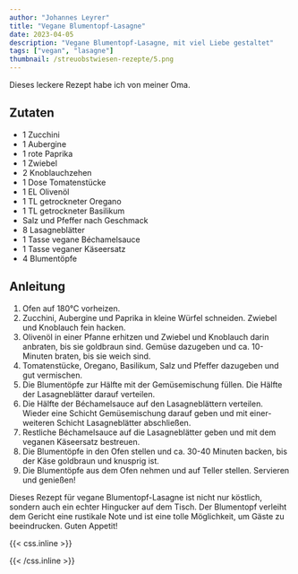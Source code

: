 ```yaml
---
author: "Johannes Leyrer"
title: "Vegane Blumentopf-Lasagne"
date: 2023-04-05
description: "Vegane Blumentopf-Lasagne, mit viel Liebe gestaltet"
tags: ["vegan", "lasagne"]
thumbnail: /streuobstwiesen-rezepte/5.png
---
```


Dieses leckere Rezept habe ich von meiner Oma.

## Zutaten

- 1 Zucchini
- 1 Aubergine
- 1 rote Paprika
- 1 Zwiebel
- 2 Knoblauchzehen
- 1 Dose Tomatenstücke
- 1 EL Olivenöl
- 1 TL getrockneter Oregano
- 1 TL getrockneter Basilikum
- Salz und Pfeffer nach Geschmack
- 8 Lasagneblätter
- 1 Tasse vegane Béchamelsauce
- 1 Tasse veganer Käseersatz
- 4 Blumentöpfe

## Anleitung

1. Ofen auf 180°C vorheizen.
2. Zucchini, Aubergine und Paprika in kleine Würfel schneiden. Zwiebel und Knoblauch fein hacken.
3. Olivenöl in einer Pfanne erhitzen und Zwiebel und Knoblauch darin anbraten, bis sie goldbraun sind. Gemüse dazugeben und ca. 10- Minuten braten, bis sie weich sind.
4. Tomatenstücke, Oregano, Basilikum, Salz und Pfeffer dazugeben und gut vermischen.
5. Die Blumentöpfe zur Hälfte mit der Gemüsemischung füllen. Die Hälfte der Lasagneblätter darauf verteilen.
6. Die Hälfte der Béchamelsauce auf den Lasagneblättern verteilen. Wieder eine Schicht Gemüsemischung darauf geben und mit einer- weiteren Schicht Lasagneblätter abschließen.
7. Restliche Béchamelsauce auf die Lasagneblätter geben und mit dem veganen Käseersatz bestreuen.
8. Die Blumentöpfe in den Ofen stellen und ca. 30-40 Minuten backen, bis der Käse goldbraun und knusprig ist.
9. Die Blumentöpfe aus dem Ofen nehmen und auf Teller stellen. Servieren und genießen!

Dieses Rezept für vegane Blumentopf-Lasagne ist nicht nur köstlich, sondern auch ein echter Hingucker auf dem Tisch. Der Blumentopf verleiht dem Gericht eine rustikale Note und ist eine tolle Möglichkeit, um Gäste zu beeindrucken. Guten Appetit!

{{< css.inline >}}

<style>
.canon { background: white; width: 100%; height: auto; }
</style>

{{< /css.inline >}}

